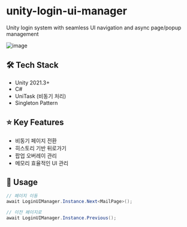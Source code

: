 # unity-login-ui-manager
Unity login system with seamless UI navigation and async page/popup management

![image](https://github.com/user-attachments/assets/f5ac771a-8c5c-4f03-91b0-9b06ed08d111)

## 🛠 Tech Stack
- Unity 2021.3+
- C#
- UniTask (비동기 처리)
- Singleton Pattern

## ⭐ Key Features
- 비동기 페이지 전환
- 히스토리 기반 뒤로가기
- 팝업 오버레이 관리
- 메모리 효율적인 UI 관리

## 📖 Usage
```csharp
// 페이지 이동
await LoginUIManager.Instance.Next<MailPage>();

// 이전 페이지로
await LoginUIManager.Instance.Previous();
